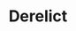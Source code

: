 ---
title: "Derelict"
type: "projects"
summary: "A walking simulator about a stranded astronaut "
tags: ["Blueprints", "Unreal Engine", "UMG", "Unreal Sequencer"]
weight: 3
type: project

externalURL: https://github.com/Oakamoore/derelict
---